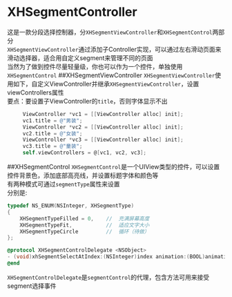 # XHSegmentController
这是一款分段选择控制器，分`XHSegmentViewController`和`XHSegmentControl`两部分<br>
`XHSegmentViewController`通过添加子Controller实现，可以通过左右滑动页面来滑动选择器，适合用自定义segment来管理不同的页面<br>
当然为了做到控件尽量轻量级，你也可以作为一个控件，单独使用`XHSegmentControl`
##XHSegmentViewController
`XHSegmentViewController`使用如下，自定义ViewController并继承`XHSegmentViewController`，设置viewControllers属性<br>
要点：要设置子ViewController的`title`，否则字体显示不出<br>
```Objective-C
     ViewController *vc1 = [[ViewController alloc] init];
     vc1.title = @"男装";
     ViewController *vc2 = [[ViewController alloc] init];
     vc2.title = @"女装";
     ViewController *vc3 = [[ViewController alloc] init];
     vc3.title = @"童装";
     self.viewControllers = @[vc1, vc2, vc3];
```
##XHSegmentControl
`XHSegmentControl`是一个UIView类型的控件，可以设置控件背景色，添加底部高亮线，并设置标题字体和颜色等<br>
有两种模式可通过`segmentType`属性来设置<br>
分别是:<br>
```Objective-C
typedef NS_ENUM(NSInteger, XHSegmentType)
{
    XHSegmentTypeFilled = 0,    //  充满屏幕高度
    XHSegmentTypeFit,           //  适应文字大小
    XHSegmentTypeCircle         //  循环（待做）
};

@protocol XHSegmentControlDelegate <NSObject>
- (void)xhSegmentSelectAtIndex:(NSInteger)index animation:(BOOL)animation;
@end
```
`XHSegmentControlDelegate`是`segmentControl`的代理，包含方法可用来接受segment选择事件
